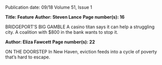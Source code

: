 Publication date: 09/18
Volume 51, Issue 1

**Title: Feature**
**Author: Steven Lance**
**Page number(s): 16**

BRIDGEPORT’S BIG GAMBLE
A casino titan says it can help a struggling city. A
coalition with $800 in the bank wants to stop it.  


**Author: Eliza Fawcett**
**Page number(s): 22**

ON THE DOORSTEP
In New Haven, eviction feeds into a cycle of poverty 	
that’s hard to escape.